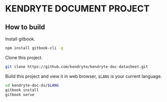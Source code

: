 # KENDRYTE DOCUMENT PROJECT

## How to build

Install gitbook.

```bash
npm install gitbook-cli -g
```

Clone this project.

```bash
git clone https://github.com/kendryte/kendryte-doc-datasheet.git
```

Build this project and view it in web browser, ``$LANG`` is your current language.

```bash
cd kendryte-doc-ds/$LANG
gitbook install
gitbook serve
```
